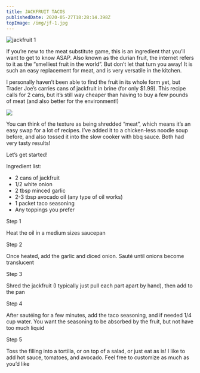 ```yaml
---
title: JACKFRUIT TACOS
publishedDate: 2020-05-27T18:28:14.398Z
topImage: /img/jf-1.jpg
---
```

![jackfruit 1](/img/jf-1.jpg "food-jackfruit 1")

If you’re new to the meat substitute game, this is an ingredient that you’ll want to get to know ASAP. Also known as the durian fruit, the internet refers to it as the “smelliest fruit in the world”. But don’t let that turn you away! It is such an easy replacement for meat, and is very versatile in the kitchen.

I personally haven’t been able to find the fruit in its whole form yet, but Trader Joe’s carries cans of jackfruit in brine (for only $1.99). This recipe calls for 2 cans, but it’s still way cheaper than having to buy a few pounds of meat (and also better for the environment!)

![](/img/jf1.jpg)

You can think of the texture as being shredded “meat”, which means it’s an easy swap for a lot of recipes. I’ve added it to a chicken-less noodle soup before, and also tossed it into the slow cooker with bbq sauce. Both had very tasty results!

Let’s get started!

Ingredient list:

* 2 cans of jackfruit
* 1/2 white onion
* 2 tbsp minced garlic
* 2-3 tbsp avocado oil (any type of oil works)
* 1 packet taco seasoning
* Any toppings you prefer

Step 1

Heat the oil in a medium sizes saucepan

Step 2

Once heated, add the garlic and diced onion. Sauté until onions become translucent

Step 3

Shred the jackfruit (I typically just pull each part apart by hand), then add to the pan

Step 4

After sautéing for a few minutes, add the taco seasoning, and if needed 1/4 cup water. You want the seasoning to be absorbed by the fruit, but not have too much liquid

Step 5

Toss the filling into a tortilla, or on top of a salad, or just eat as is! I like to add hot sauce, tomatoes, and avocado. Feel free to customize as much as you’d like